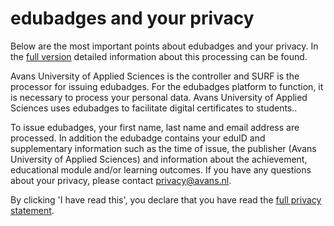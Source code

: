# edubadges and your privacy

Below are the most important points about edubadges and your privacy. In the [full version](https://raw.githubusercontent.com/edubadges/privacy/master/avans/edubadges-formal-text-en.md) detailed information about this processing can be found.

Avans University of Applied Sciences is the controller and SURF is the processor for issuing edubadges. For the edubadges platform to function, it is necessary to process your personal data. Avans University of Applied Sciences uses edubadges to facilitate digital certificates to students..

To issue edubadges, your first name, last name and email address are processed. In addition the edubadge contains your eduID and supplementary information such as the time of issue, the publisher (Avans University of Applied Sciences) and information about the achievement, educational module and/or learning outcomes. If you have any questions about your privacy, please contact [privacy@avans.nl](mailto:privacy@avans.nl).

By clicking 'I have read this', you declare that you have read the [full privacy statement](https://raw.githubusercontent.com/edubadges/privacy/master/avans/edubadges-formal-text-en.md).